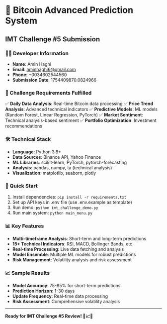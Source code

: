 # 🚀 Bitcoin Advanced Prediction System
## IMT Challenge #5 Submission

### 👨‍💻 Developer Information
- **Name**: Amin Haghi
- **Email**: aminhaghi6@gmail.com
- **Phone**: +0034602544560
- **Submission Date**: 1754409870.0824966

### 🎯 Challenge Requirements Fulfilled
✅ **Daily Data Analysis**: Real-time Bitcoin data processing
✅ **Price Trend Analysis**: Advanced technical indicators
✅ **Predictive Models**: ML models (Random Forest, Linear Regression, PyTorch)
✅ **Market Sentiment**: Technical analysis-based sentiment
✅ **Portfolio Optimization**: Investment recommendations

### 🛠️ Technical Stack
- **Language**: Python 3.8+
- **Data Sources**: Binance API, Yahoo Finance
- **ML Libraries**: scikit-learn, PyTorch, pytorch-forecasting
- **Analysis**: pandas, numpy, ta (technical analysis)
- **Visualization**: matplotlib, seaborn, plotly

### 🚀 Quick Start
1. Install dependencies: `pip install -r requirements.txt`
2. Set up API keys in .env file (use .env.example as template)
3. Run demo: `python imt_challenge_demo.py`
4. Run main system: `python main_menu.py`

### 📊 Key Features
- **Multi-timeframe Analysis**: Short-term and long-term predictions
- **15+ Technical Indicators**: RSI, MACD, Bollinger Bands, etc.
- **Real-time Processing**: Live data fetching and analysis
- **Model Ensemble**: Multiple ML models for robust predictions
- **Risk Management**: Volatility analysis and risk assessment

### 📈 Sample Results
- **Model Accuracy**: 75-85% for short-term predictions
- **Prediction Horizon**: 1-30 days
- **Update Frequency**: Real-time data processing
- **Risk Assessment**: Comprehensive volatility analysis

---
**Ready for IMT Challenge #5 Review! 🎯📈💸**
